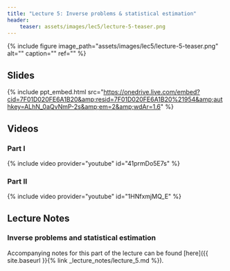 ```yaml
---
title: "Lecture 5: Inverse problems & statistical estimation"
header:
    teaser: assets/images/lec5/lecture-5-teaser.png
---
```


{% include figure
image_path="assets/images/lec5/lecture-5-teaser.png"
alt="" caption="" ref=""
%}

## Slides

{% include ppt_embed.html
src="https://onedrive.live.com/embed?cid=7F01D020FE6A1B20&amp;resid=7F01D020FE6A1B20%21954&amp;authkey=ALhN_0aQvNmP-2s&amp;em=2&amp;wdAr=1.6" %}

## Videos

### Part I

{% include video provider="youtube" id="41prmDo5E7s" %}

### Part II

{% include video provider="youtube" id="1HNfxmjMQ_E" %}

## Lecture Notes

### Inverse problems and statistical estimation

Accompanying notes for this part of the lecture can be found [here]({{ site.baseurl }}{% link _lecture_notes/lecture_5.md %}).